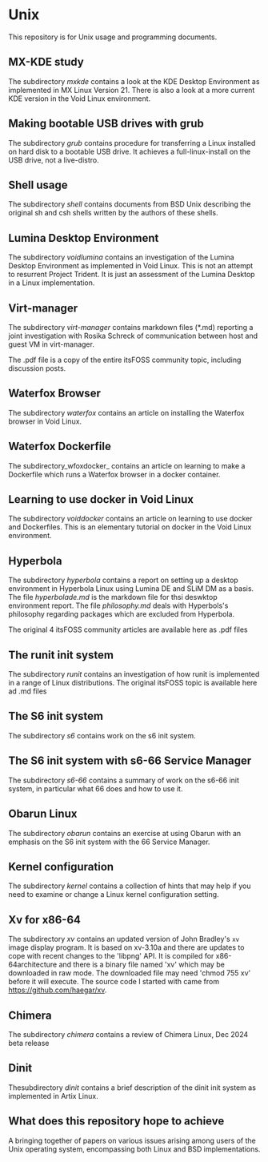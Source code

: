 # Unix #
This repository is for Unix usage and programming documents.

## MX-KDE study ##
The subdirectory _mxkde_ contains a look at the KDE Desktop Environment as implemented in MX Linux Version 21. There is also a look at a more current KDE version in the Void Linux environment.

## Making bootable USB drives with grub ##
The subdirectory _grub_ contains procedure for transferring a Linux installed on hard disk to a bootable USB drive. It achieves a full-linux-install on the USB drive, not a live-distro. 

## Shell usage
The subdirectory _shell_ contains documents from BSD Unix describing the original sh and csh shells written by the authors of these shells.

## Lumina Desktop Environment
The subdirectory _voidlumina_ contains an investigation of the Lumina Desktop Environment as implemented in Void Linux. This is not an attempt to resurrent Project Trident. It is just an assessment of the Lumina Desktop in a Linux implementation.

## Virt-manager ##
The subdirectory _virt-manager_ contains markdown files (*.md) reporting a joint investigation with Rosika Schreck of communication between host and guest VM in virt-manager.

The .pdf file is a copy of the entire itsFOSS community topic, including discussion posts.

## Waterfox Browser
The subdirectory _waterfox_ contains an article on installing the Waterfox browser in Void Linux.

## Waterfox Dockerfile
The subdirectory_wfoxdocker_ contains an article on learning to make a Dockerfile which runs a Waterfox browser in a docker container.

## Learning to use docker in Void Linux
The subdirectory _voiddocker_ contains an article on learning to use docker and Dockerfiles. This is an elementary tutorial on docker in the Void Linux environment.

## Hyperbola ##
The subdirectory _hyperbola_ contains a report on setting up a desktop environment in Hyperbola Linux using Lumina DE and SLiM DM as a basis.
The file _hyperbolade.md_ is the markdown file for thsi deswktop environment report. The file _philosophy.md_ deals with Hyperbols's philosophy regarding packages which are excluded from Hyperbola. 

The original 4 itsFOSS community articles are available here as .pdf files

## The runit init system ##
The subdirectory _runit_ contains an investigation of how runit is implemented 
in a range of Linux distributions. The original itsFOSS topic is available here ad .md files

## The S6 init system ##
The subdirectory _s6_ contains work on the s6 init system.

## The S6 init system with s6-66 Service Manager ##
The subdirectory _s6-66_ contains a summary of work on the s6-66 init system, 
in particular what 66 does and how to use it.

## Obarun Linux ##
The subdirectory _obarun_ contains an exercise at using Obarun with an emphasis on the S6 init system with the 66 Service Manager.

## Kernel configuration ##
The subdirectory _kernel_ contains a collection of hints that may help if you need to examine or change a Linux kernel configuration setting.

## Xv for x86-64 ##
The subdirectory _xv_ contains an updated version of John Bradley's `xv` image display program. It is based on xv-3.10a and there are updates to cope with recent changes to the 'libpng' API.  It is compiled for x86-64architecture and there is a binary file named 'xv' which may be downloaded in raw mode. The downloaded file may need 'chmod 755 xv' before it will execute.
The source code I started with came from https://github.com/haegar/xv.

## Chimera ##
The subdirectory _chimera_ contains a review of Chimera Linux, Dec 2024 beta release

## Dinit ##
Thesubdirectory _dinit_ contains a brief description of the dinit init system as implemented in Artix Linux.

## What does this repository hope to achieve ##
A bringing together of papers on various issues arising among users of the Unix operating system, encompassing both Linux and BSD implementations.

